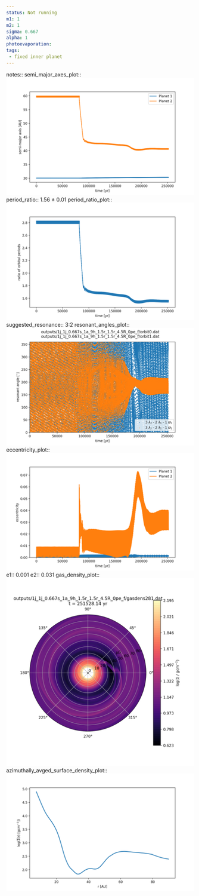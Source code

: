 ```yaml
---
status: Not running
m1: 1
m2: 1
sigma: 0.667
alpha: 1
photoevaporation: 
tags:
 - fixed inner planet
---
```


notes::
semi_major_axes_plot:: ![semi_major_axes_1j_1j_0.667s_1a_9h_1.5r_1.5r_4.5R_0pe_f.png](plots/semi_major_axes/semi_major_axes_1j_1j_0.667s_1a_9h_1.5r_1.5r_4.5R_0pe_f.png)
period_ratio:: 1.56 ± 0.01
period_ratio_plot:: ![period_ratio_1j_1j_0.667s_1a_9h_1.5r_1.5r_4.5R_0pe_f.png](plots/period_ratio/period_ratio_1j_1j_0.667s_1a_9h_1.5r_1.5r_4.5R_0pe_f.png)
suggested_resonance:: 3:2
resonant_angles_plot:: ![resonant_angles_1j_1j_0.667s_1a_9h_1.5r_1.5r_4.5R_0pe_f.png](plots/resonant_angles/resonant_angles_1j_1j_0.667s_1a_9h_1.5r_1.5r_4.5R_0pe_f.png)
eccentricity_plot:: ![eccentricity_1j_1j_0.667s_1a_9h_1.5r_1.5r_4.5R_0pe_f.png](plots/eccentricity/eccentricity_1j_1j_0.667s_1a_9h_1.5r_1.5r_4.5R_0pe_f.png)
e1:: 0.001
e2:: 0.031
gas_density_plot:: ![gas_density_1j_1j_0.667s_1a_9h_1.5r_1.5r_4.5R_0pe_f.png](plots/gas_density/gas_density_1j_1j_0.667s_1a_9h_1.5r_1.5r_4.5R_0pe_f.png)
azimuthally_avged_surface_density_plot:: ![azimuthally_avged_surface_density_1j_1j_0.667s_1a_9h_1.5r_1.5r_4.5R_0pe_f.png](plots/azimuthally_avged_surface_density/azimuthally_avged_surface_density_1j_1j_0.667s_1a_9h_1.5r_1.5r_4.5R_0pe_f.png)
